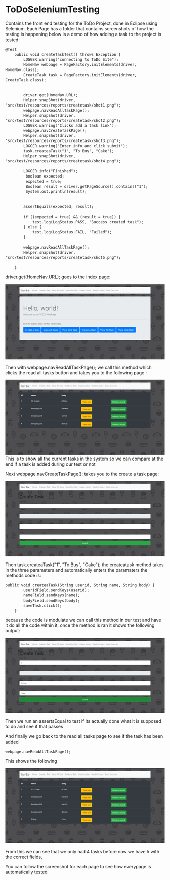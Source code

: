# ToDoSeleniumTesting

Contains the front end testing for the ToDo Project, done in Eclipse using Selenium. Each Page has a folder that contains screenshots of how the testing is happening below is a demo of how adding a task to the project is tested: 
```
@Test
	public void createTaskTest() throws Exception {
		LOGGER.warning("connecting to ToDo Site");
		HomeNav webpage = PageFactory.initElements(driver, HomeNav.class);
		CreateTask task = PageFactory.initElements(driver, CreateTask.class);

		
		driver.get(HomeNav.URL);
		Helper.snapShot(driver, "src/test/resources/reports/createtask/shot1.png");
		webpage.navReadAllTaskPage();
		Helper.snapShot(driver, "src/test/resources/reports/createtask/shot2.png");
		LOGGER.warning("Clicks add a task link");
		webpage.navCreateTaskPage();
		Helper.snapShot(driver, "src/test/resources/reports/createtask/shot3.png");
		LOGGER.warning("Enter info and click submit");
		task.createaTask("1", "To Buy", "Cake");
		Helper.snapShot(driver, "src/test/resources/reports/createtask/shot4.png");
		
		LOGGER.info("Finished");
		 boolean expected;
	     expected = true;
	     Boolean result = driver.getPageSource().contains("1");
	     System.out.println(result);
	
	       
        assertEquals(expected, result);
        
    	if ((expected = true) && (result = true)) {
			test.log(LogStatus.PASS, "Success created task");
		} else {
			test.log(LogStatus.FAIL, "Failed");
		}
    	
    	webpage.navReadAllTaskPage();
		Helper.snapShot(driver, "src/test/resources/reports/createtask/shot5.png");
		
	}
```
driver.get(HomeNav.URL); goes to the index page:

![](/src/test/resources/reports/createtask/shot1.png)

Then with webpage.navReadAllTaskPage(); we call this method which clicks the read all tasks button and takes you to the following page :

![](/src/test/resources/reports/createtask/shot2.png)
This is to show all the current tasks in the system so we can compare at the end if a task is added during our test or not 

Next webpage.navCreateTaskPage(); takes you to the create a task page: 

![](/src/test/resources/reports/createtask/shot3.png)

Then task.createaTask("1", "To Buy", "Cake"); the createatask method takes in the three parameters and automatically enters the paramaters the methods code is: 
```
public void createaTask(String userid, String name, String body) {
		userIdField.sendKeys(userid);
		nameField.sendKeys(name);
		bodyField.sendKeys(body);
		saveTask.click();
	}
```
because the code is modulate we can call this method in our test and have it do all the code within it, once the method is ran it shows the following output:

![](/src/test/resources/reports/createtask/shot4.png)

Then we run an assertsEqual to test if its actually done what it is supposed to do and see if that passes 

And finally we go back to the read all tasks page to see if the task has been added 

```
webpage.navReadAllTaskPage();
```

This shows the following 

![](/src/test/resources/reports/createtask/shot5.png)

From this we can see that we only had 4 tasks before now we have 5 with the correct fields, 

You can follow the screenshot for each page to see how everypage is automatically tested 








